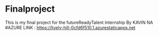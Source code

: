 # Finalproject
This is my final project for the futureReadyTalent Internship
By KAVIN NA
#AZURE LINK :  https://lively-hill-0cfd6f510.1.azurestaticapps.net
